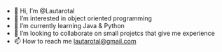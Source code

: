 - 👋 Hi, I’m @Lautarotal
- 👀 I’m interested in object oriented programming
- 🌱 I’m currently learning Java & Python
- 💞️ I’m looking to collaborate on small projetcs that give me experience
- 📫 How to reach me lautarotal@gmail.com

<!---
Lautarotal/Lautarotal is a ✨ special ✨ repository because its `README.md` (this file) appears on your GitHub profile.
You can click the Preview link to take a look at your changes.
--->
